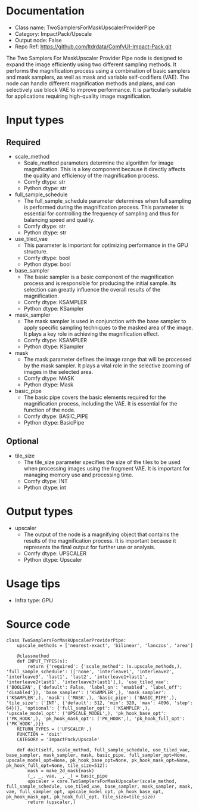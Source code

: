 # Documentation
- Class name: TwoSamplersForMaskUpscalerProviderPipe
- Category: ImpactPack/Upscale
- Output node: False
- Repo Ref: https://github.com/ltdrdata/ComfyUI-Impact-Pack.git

The Two Samplers For MaskUpscaler Provider Pipe node is designed to expand the image efficiently using two different sampling methods. It performs the magnification process using a combination of basic samplers and mask samplers, as well as mask and variable self-codifiers (VAE). The node can handle different magnification methods and plans, and can selectively use block VAE to improve performance. It is particularly suitable for applications requiring high-quality image magnification.

# Input types
## Required
- scale_method
    - Scale_method parameters determine the algorithm for image magnification. This is a key component because it directly affects the quality and efficiency of the magnification process.
    - Comfy dtype: str
    - Python dtype: str
- full_sample_schedule
    - The full_sample_schedule parameter determines when full sampling is performed during the magnification process. This parameter is essential for controlling the frequency of sampling and thus for balancing speed and quality.
    - Comfy dtype: str
    - Python dtype: str
- use_tiled_vae
    - This parameter is important for optimizing performance in the GPU structure.
    - Comfy dtype: bool
    - Python dtype: bool
- base_sampler
    - The basic sampler is a basic component of the magnification process and is responsible for producing the initial sample. Its selection can greatly influence the overall results of the magnification.
    - Comfy dtype: KSAMPLER
    - Python dtype: KSampler
- mask_sampler
    - The mask sampler is used in conjunction with the base sampler to apply specific sampling techniques to the masked area of the image. It plays a key role in achieving the magnification effect.
    - Comfy dtype: KSAMPLER
    - Python dtype: KSampler
- mask
    - The mask parameter defines the image range that will be processed by the mask sampler. It plays a vital role in the selective zooming of images in the selected area.
    - Comfy dtype: MASK
    - Python dtype: Mask
- basic_pipe
    - The basic pipe covers the basic elements required for the magnification process, including the VAE. It is essential for the function of the node.
    - Comfy dtype: BASIC_PIPE
    - Python dtype: BasicPipe
## Optional
- tile_size
    - The tile_size parameter specifies the size of the tiles to be used when processing images using the fragment VAE. It is important for managing memory use and processing time.
    - Comfy dtype: INT
    - Python dtype: int

# Output types
- upscaler
    - The output of the node is a magnifying object that contains the results of the magnification process. It is important because it represents the final output for further use or analysis.
    - Comfy dtype: UPSCALER
    - Python dtype: Upscaler

# Usage tips
- Infra type: GPU

# Source code
```
class TwoSamplersForMaskUpscalerProviderPipe:
    upscale_methods = ['nearest-exact', 'bilinear', 'lanczos', 'area']

    @classmethod
    def INPUT_TYPES(s):
        return {'required': {'scale_method': (s.upscale_methods,), 'full_sample_schedule': (['none', 'interleave1', 'interleave2', 'interleave3', 'last1', 'last2', 'interleave1+last1', 'interleave2+last1', 'interleave3+last1'],), 'use_tiled_vae': ('BOOLEAN', {'default': False, 'label_on': 'enabled', 'label_off': 'disabled'}), 'base_sampler': ('KSAMPLER',), 'mask_sampler': ('KSAMPLER',), 'mask': ('MASK',), 'basic_pipe': ('BASIC_PIPE',), 'tile_size': ('INT', {'default': 512, 'min': 320, 'max': 4096, 'step': 64})}, 'optional': {'full_sampler_opt': ('KSAMPLER',), 'upscale_model_opt': ('UPSCALE_MODEL',), 'pk_hook_base_opt': ('PK_HOOK',), 'pk_hook_mask_opt': ('PK_HOOK',), 'pk_hook_full_opt': ('PK_HOOK',)}}
    RETURN_TYPES = ('UPSCALER',)
    FUNCTION = 'doit'
    CATEGORY = 'ImpactPack/Upscale'

    def doit(self, scale_method, full_sample_schedule, use_tiled_vae, base_sampler, mask_sampler, mask, basic_pipe, full_sampler_opt=None, upscale_model_opt=None, pk_hook_base_opt=None, pk_hook_mask_opt=None, pk_hook_full_opt=None, tile_size=512):
        mask = make_2d_mask(mask)
        (_, _, vae, _, _) = basic_pipe
        upscaler = core.TwoSamplersForMaskUpscaler(scale_method, full_sample_schedule, use_tiled_vae, base_sampler, mask_sampler, mask, vae, full_sampler_opt, upscale_model_opt, pk_hook_base_opt, pk_hook_mask_opt, pk_hook_full_opt, tile_size=tile_size)
        return (upscaler,)
```